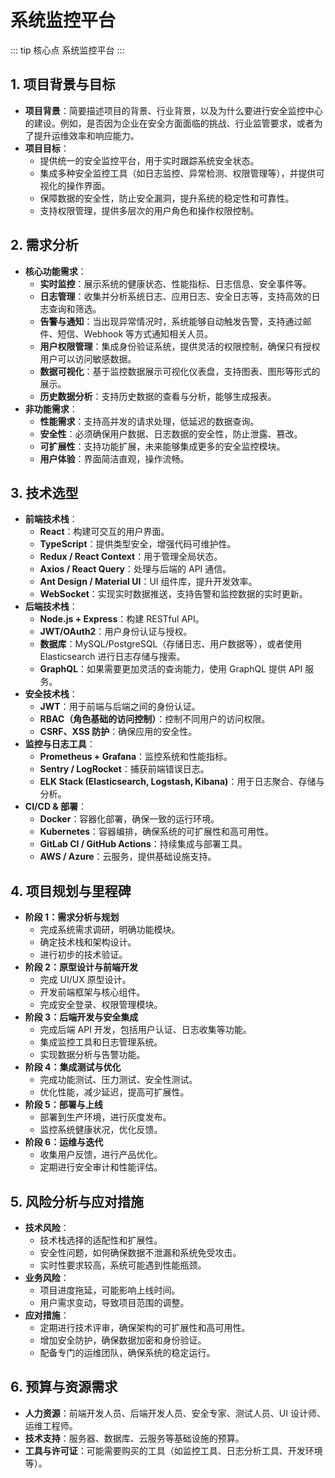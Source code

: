 # 系统监控平台

::: tip 核心点
系统监控平台
:::

## 1. **项目背景与目标**

- **项目背景**：简要描述项目的背景、行业背景，以及为什么要进行安全监控中心的建设。例如，是否因为企业在安全方面面临的挑战、行业监管要求，或者为了提升运维效率和响应能力。
- **项目目标**：
  - 提供统一的安全监控平台，用于实时跟踪系统安全状态。
  - 集成多种安全监控工具（如日志监控、异常检测、权限管理等），并提供可视化的操作界面。
  - 保障数据的安全性，防止安全漏洞，提升系统的稳定性和可靠性。
  - 支持权限管理，提供多层次的用户角色和操作权限控制。

## 2. **需求分析**

- **核心功能需求**：
  - **实时监控**：展示系统的健康状态、性能指标、日志信息、安全事件等。
  - **日志管理**：收集并分析系统日志、应用日志、安全日志等，支持高效的日志查询和筛选。
  - **告警与通知**：当出现异常情况时，系统能够自动触发告警，支持通过邮件、短信、Webhook 等方式通知相关人员。
  - **用户权限管理**：集成身份验证系统，提供灵活的权限控制，确保只有授权用户可以访问敏感数据。
  - **数据可视化**：基于监控数据展示可视化仪表盘，支持图表、图形等形式的展示。
  - **历史数据分析**：支持历史数据的查看与分析，能够生成报表。
- **非功能需求**：
  - **性能需求**：支持高并发的请求处理，低延迟的数据查询。
  - **安全性**：必须确保用户数据、日志数据的安全性，防止泄露、篡改。
  - **可扩展性**：支持功能扩展，未来能够集成更多的安全监控模块。
  - **用户体验**：界面简洁直观，操作流畅。

## 3. **技术选型**

- **前端技术栈**：
  - **React**：构建可交互的用户界面。
  - **TypeScript**：提供类型安全，增强代码可维护性。
  - **Redux / React Context**：用于管理全局状态。
  - **Axios / React Query**：处理与后端的 API 通信。
  - **Ant Design / Material UI**：UI 组件库，提升开发效率。
  - **WebSocket**：实现实时数据推送，支持告警和监控数据的实时更新。
- **后端技术栈**：
  - **Node.js + Express**：构建 RESTful API。
  - **JWT/OAuth2**：用户身份认证与授权。
  - **数据库**：MySQL/PostgreSQL（存储日志、用户数据等），或者使用 Elasticsearch 进行日志存储与搜索。
  - **GraphQL**：如果需要更加灵活的查询能力，使用 GraphQL 提供 API 服务。
- **安全技术栈**：
  - **JWT**：用于前端与后端之间的身份认证。
  - **RBAC（角色基础的访问控制）**：控制不同用户的访问权限。
  - **CSRF、XSS 防护**：确保应用的安全性。
- **监控与日志工具**：
  - **Prometheus + Grafana**：监控系统和性能指标。
  - **Sentry / LogRocket**：捕获前端错误日志。
  - **ELK Stack (Elasticsearch, Logstash, Kibana)**：用于日志聚合、存储与分析。
- **CI/CD & 部署**：
  - **Docker**：容器化部署，确保一致的运行环境。
  - **Kubernetes**：容器编排，确保系统的可扩展性和高可用性。
  - **GitLab CI / GitHub Actions**：持续集成与部署工具。
  - **AWS / Azure**：云服务，提供基础设施支持。

## 4. **项目规划与里程碑**

- **阶段 1：需求分析与规划**
  - 完成系统需求调研，明确功能模块。
  - 确定技术栈和架构设计。
  - 进行初步的技术验证。
- **阶段 2：原型设计与前端开发**
  - 完成 UI/UX 原型设计。
  - 开发前端框架与核心组件。
  - 完成安全登录、权限管理模块。
- **阶段 3：后端开发与安全集成**
  - 完成后端 API 开发，包括用户认证、日志收集等功能。
  - 集成监控工具和日志管理系统。
  - 实现数据分析与告警功能。
- **阶段 4：集成测试与优化**
  - 完成功能测试、压力测试、安全性测试。
  - 优化性能，减少延迟，提高可扩展性。
- **阶段 5：部署与上线**
  - 部署到生产环境，进行灰度发布。
  - 监控系统健康状况，优化反馈。
- **阶段 6：运维与迭代**
  - 收集用户反馈，进行产品优化。
  - 定期进行安全审计和性能评估。

## 5. **风险分析与应对措施**

- **技术风险**：
  - 技术栈选择的适配性和扩展性。
  - 安全性问题，如何确保数据不泄漏和系统免受攻击。
  - 实时性要求较高，系统可能遇到性能瓶颈。
- **业务风险**：
  - 项目进度拖延，可能影响上线时间。
  - 用户需求变动，导致项目范围的调整。
- **应对措施**：
  - 定期进行技术评审，确保架构的可扩展性和高可用性。
  - 增加安全防护，确保数据加密和身份验证。
  - 配备专门的运维团队，确保系统的稳定运行。

## 6. **预算与资源需求**

- **人力资源**：前端开发人员、后端开发人员、安全专家、测试人员、UI 设计师、运维工程师。
- **技术支持**：服务器、数据库、云服务等基础设施的预算。
- **工具与许可证**：可能需要购买的工具（如监控工具、日志分析工具、开发环境等）。
